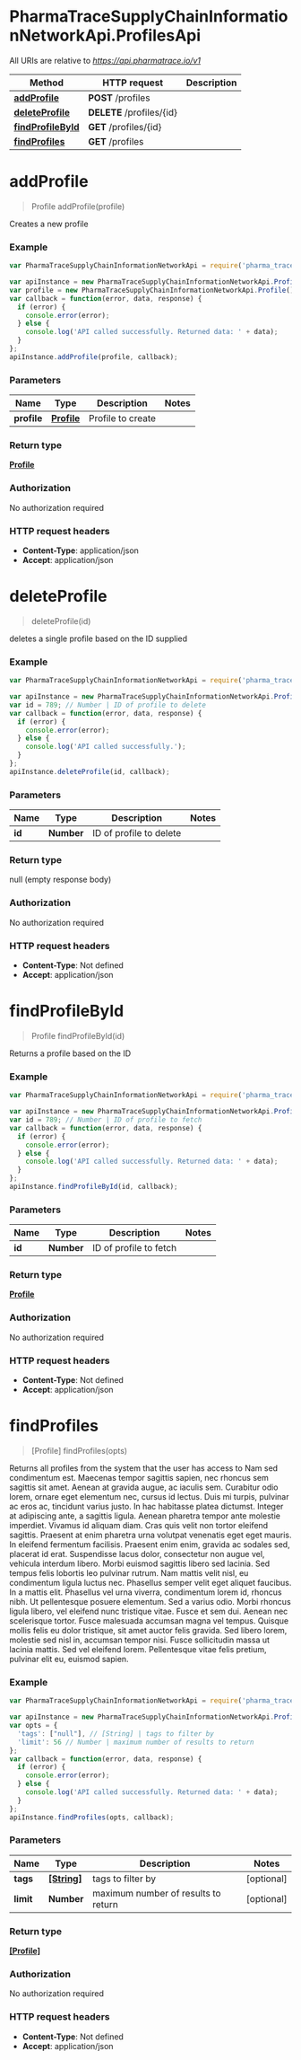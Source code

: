 # PharmaTraceSupplyChainInformationNetworkApi.ProfilesApi

All URIs are relative to *https://api.pharmatrace.io/v1*

Method | HTTP request | Description
------------- | ------------- | -------------
[**addProfile**](ProfilesApi.md#addProfile) | **POST** /profiles | 
[**deleteProfile**](ProfilesApi.md#deleteProfile) | **DELETE** /profiles/{id} | 
[**findProfileById**](ProfilesApi.md#findProfileById) | **GET** /profiles/{id} | 
[**findProfiles**](ProfilesApi.md#findProfiles) | **GET** /profiles | 


<a name="addProfile"></a>
# **addProfile**
> Profile addProfile(profile)



Creates a new profile

### Example
```javascript
var PharmaTraceSupplyChainInformationNetworkApi = require('pharma_trace_supply_chain_information_network_api');

var apiInstance = new PharmaTraceSupplyChainInformationNetworkApi.ProfilesApi();
var profile = new PharmaTraceSupplyChainInformationNetworkApi.Profile(); // Profile | Profile to create
var callback = function(error, data, response) {
  if (error) {
    console.error(error);
  } else {
    console.log('API called successfully. Returned data: ' + data);
  }
};
apiInstance.addProfile(profile, callback);
```

### Parameters

Name | Type | Description  | Notes
------------- | ------------- | ------------- | -------------
 **profile** | [**Profile**](Profile.md)| Profile to create | 

### Return type

[**Profile**](Profile.md)

### Authorization

No authorization required

### HTTP request headers

 - **Content-Type**: application/json
 - **Accept**: application/json

<a name="deleteProfile"></a>
# **deleteProfile**
> deleteProfile(id)



deletes a single profile based on the ID supplied

### Example
```javascript
var PharmaTraceSupplyChainInformationNetworkApi = require('pharma_trace_supply_chain_information_network_api');

var apiInstance = new PharmaTraceSupplyChainInformationNetworkApi.ProfilesApi();
var id = 789; // Number | ID of profile to delete
var callback = function(error, data, response) {
  if (error) {
    console.error(error);
  } else {
    console.log('API called successfully.');
  }
};
apiInstance.deleteProfile(id, callback);
```

### Parameters

Name | Type | Description  | Notes
------------- | ------------- | ------------- | -------------
 **id** | **Number**| ID of profile to delete | 

### Return type

null (empty response body)

### Authorization

No authorization required

### HTTP request headers

 - **Content-Type**: Not defined
 - **Accept**: application/json

<a name="findProfileById"></a>
# **findProfileById**
> Profile findProfileById(id)



Returns a profile based on the ID

### Example
```javascript
var PharmaTraceSupplyChainInformationNetworkApi = require('pharma_trace_supply_chain_information_network_api');

var apiInstance = new PharmaTraceSupplyChainInformationNetworkApi.ProfilesApi();
var id = 789; // Number | ID of profile to fetch
var callback = function(error, data, response) {
  if (error) {
    console.error(error);
  } else {
    console.log('API called successfully. Returned data: ' + data);
  }
};
apiInstance.findProfileById(id, callback);
```

### Parameters

Name | Type | Description  | Notes
------------- | ------------- | ------------- | -------------
 **id** | **Number**| ID of profile to fetch | 

### Return type

[**Profile**](Profile.md)

### Authorization

No authorization required

### HTTP request headers

 - **Content-Type**: Not defined
 - **Accept**: application/json

<a name="findProfiles"></a>
# **findProfiles**
> [Profile] findProfiles(opts)



Returns all profiles from the system that the user has access to Nam sed condimentum est. Maecenas tempor sagittis sapien, nec rhoncus sem sagittis sit amet. Aenean at gravida augue, ac iaculis sem. Curabitur odio lorem, ornare eget elementum nec, cursus id lectus. Duis mi turpis, pulvinar ac eros ac, tincidunt varius justo. In hac habitasse platea dictumst. Integer at adipiscing ante, a sagittis ligula. Aenean pharetra tempor ante molestie imperdiet. Vivamus id aliquam diam. Cras quis velit non tortor eleifend sagittis. Praesent at enim pharetra urna volutpat venenatis eget eget mauris. In eleifend fermentum facilisis. Praesent enim enim, gravida ac sodales sed, placerat id erat. Suspendisse lacus dolor, consectetur non augue vel, vehicula interdum libero. Morbi euismod sagittis libero sed lacinia.  Sed tempus felis lobortis leo pulvinar rutrum. Nam mattis velit nisl, eu condimentum ligula luctus nec. Phasellus semper velit eget aliquet faucibus. In a mattis elit. Phasellus vel urna viverra, condimentum lorem id, rhoncus nibh. Ut pellentesque posuere elementum. Sed a varius odio. Morbi rhoncus ligula libero, vel eleifend nunc tristique vitae. Fusce et sem dui. Aenean nec scelerisque tortor. Fusce malesuada accumsan magna vel tempus. Quisque mollis felis eu dolor tristique, sit amet auctor felis gravida. Sed libero lorem, molestie sed nisl in, accumsan tempor nisi. Fusce sollicitudin massa ut lacinia mattis. Sed vel eleifend lorem. Pellentesque vitae felis pretium, pulvinar elit eu, euismod sapien. 

### Example
```javascript
var PharmaTraceSupplyChainInformationNetworkApi = require('pharma_trace_supply_chain_information_network_api');

var apiInstance = new PharmaTraceSupplyChainInformationNetworkApi.ProfilesApi();
var opts = {
  'tags': ["null"], // [String] | tags to filter by
  'limit': 56 // Number | maximum number of results to return
};
var callback = function(error, data, response) {
  if (error) {
    console.error(error);
  } else {
    console.log('API called successfully. Returned data: ' + data);
  }
};
apiInstance.findProfiles(opts, callback);
```

### Parameters

Name | Type | Description  | Notes
------------- | ------------- | ------------- | -------------
 **tags** | [**[String]**](String.md)| tags to filter by | [optional] 
 **limit** | **Number**| maximum number of results to return | [optional] 

### Return type

[**[Profile]**](Profile.md)

### Authorization

No authorization required

### HTTP request headers

 - **Content-Type**: Not defined
 - **Accept**: application/json

